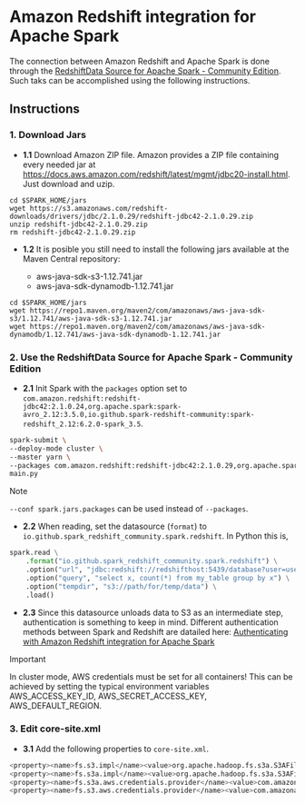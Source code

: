 # Amazon Redshift integration for Apache Spark

The connection between Amazon Redshift and Apache Spark is done
through the [RedshiftData Source for Apache Spark - Community Edition](https://github.com/spark-redshift-community/spark-redshift?tab=readme-ov-file). 
Such taks can be accomplished using the following instructions.

## Instructions

### 1. Download Jars

* **1.1** Download Amazon ZIP file. Amazon provides a ZIP file containing every needed jar at 
https://docs.aws.amazon.com/redshift/latest/mgmt/jdbc20-install.html.
Just download and uzip.

```
cd $SPARK_HOME/jars
wget https://s3.amazonaws.com/redshift-downloads/drivers/jdbc/2.1.0.29/redshift-jdbc42-2.1.0.29.zip
unzip redshift-jdbc42-2.1.0.29.zip
rm redshift-jdbc42-2.1.0.29.zip
```


* **1.2** It is posible you still need to install the following jars available at 
the Maven Central repository:

    - aws-java-sdk-s3-1.12.741.jar
    - aws-java-sdk-dynamodb-1.12.741.jar


```
cd $SPARK_HOME/jars
wget https://repo1.maven.org/maven2/com/amazonaws/aws-java-sdk-s3/1.12.741/aws-java-sdk-s3-1.12.741.jar
wget https://repo1.maven.org/maven2/com/amazonaws/aws-java-sdk-dynamodb/1.12.741/aws-java-sdk-dynamodb-1.12.741.jar
```


### 2. Use the RedshiftData Source for Apache Spark - Community Edition
    

* **2.1** Init Spark with the ``packages`` option set to ``com.amazon.redshift:redshift-jdbc42:2.1.0.24,org.apache.spark:spark-avro_2.12:3.5.0,io.github.spark-redshift-community:spark-redshift_2.12:6.2.0-spark_3.5``.

```bash
spark-submit \
--deploy-mode cluster \
--master yarn \
--packages com.amazon.redshift:redshift-jdbc42:2.1.0.29,org.apache.spark:spark-avro_2.12:3.5.1,io.github.spark-redshift-community:spark-redshift_2.12:6.3.0-spark_3.5 \
main.py
```

> [!NOTE]  
> `--conf spark.jars.packages` can be used instead of `--packages`.


* **2.2** When reading, set the datasource (``format``) to  
``io.github.spark_redshift_community.spark.redshift``. In Python this is,
        
```python
spark.read \
    .format("io.github.spark_redshift_community.spark.redshift") \
    .option("url", "jdbc:redshift://redshifthost:5439/database?user=username&password=pass") \
    .option("query", "select x, count(*) from my_table group by x") \
    .option("tempdir", "s3://path/for/temp/data") \
    .load()
```

* **2.3** Since this datasource unloads data to S3 as an intermediate step, 
authentication is something to keep in mind. Different authentication methods between Spark and Redshift are datailed here:
[Authenticating with Amazon Redshift integration for Apache Spark](https://docs.aws.amazon.com/emr/latest/ReleaseGuide/emr-spark-redshift-auth.html)

> [!IMPORTANT] 
> In cluster mode, AWS credentials must be set for all containers! This can be 
> achieved by setting the typical environment variables AWS_ACCESS_KEY_ID, 
AWS_SECRET_ACCESS_KEY, AWS_DEFAULT_REGION.



### 3. Edit core-site.xml

* **3.1** Add the following properties to ``core-site.xml``.

```bash
<property><name>fs.s3.impl</name><value>org.apache.hadoop.fs.s3a.S3AFileSystem</value></property>
<property><name>fs.s3a.impl</name><value>org.apache.hadoop.fs.s3a.S3AFileSystem</value></property>
<property><name>fs.s3a.aws.credentials.provider</name><value>com.amazonaws.auth.DefaultAWSCredentialsProviderChain</value></property>
<property><name>fs.s3.aws.credentials.provider</name><value>com.amazonaws.auth.DefaultAWSCredentialsProviderChain</value></property>
```